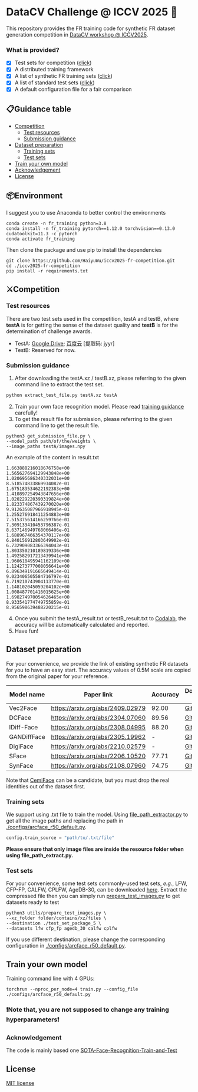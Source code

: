
# DataCV Challenge @ ICCV 2025 📢

This repository provides the FR training code for synthetic FR dataset generation competition in [DataCV workshop @ ICCV2025]().

### What is provided?
- [x] Test sets for competition ([click](#competition))
- [x] A distributed training framework
- [x] A list of synthetic FR training sets ([click](#dataset-preparation))
- [x] A list of standard test sets ([click](#test-sets))
- [x] A default configuration file for a fair comparison

## 📋Guidance table
<!--ts-->
- [Competition](#competition)
  * [Test resources](#test-resources)
  * [Submission guidance](#submission-guidance)
- [Dataset preparation](#dataset-preparation)
  * [Training sets](#training-sets)
  * [Test sets](#test-sets)
- [Train your own model](#train-your-own-model)
- [Acknowledgement](#acknowledgement)
- [License](#license)
  <!--te-->

## 📦Environment
I suggest you to use Anaconda to better control the environments
```
conda create -n fr_training python=3.8
conda install -n fr_training pytorch==1.12.0 torchvision==0.13.0 cudatoolkit=11.3 -c pytorch
conda activate fr_training
```
Then clone the package and use pip to install the dependencies
```
git clone https://github.com/HaiyuWu/iccv2025-fr-competition.git
cd ./iccv2025-fr-competition
pip install -r requirements.txt
```
## ⚔Competition
### Test resources
There are two test sets used in the competition, testA and testB, where **testA** is for getting the sense of the dataset quality and **testB** is for the determination of challenge awards.
- TestA: [Google Drive](https://drive.google.com/file/d/1lnTrlXOOyKA-RcgKxGc-jpugTY6Dsh9y/view?usp=drive_link); [百度云](https://pan.baidu.com/s/1_1Ct3N-igm92e7832iBjsw) [提取码: jyyr]
- TestB: Reserved for now.

### Submission guidance
1. After downloading the testA.xz / testB.xz, please referring to the given command line to extract the test set.
```bash
python extract_test_file.py testA.xz testA
```
2. Train your own face recognition model. Please read [training guidance](#train-your-own-model) carefully!
3. To get the result file for submission, please referring to the given command line to get the result file.
```
python3 get_submission_file.py \
--model_path path/of/the/weights \
--image_paths testA/images.npy
```
An example of the content in result.txt
```text
1.663888216018676758e+00
1.565627694129943848e+00
1.020695686340332031e+00
8.518574833869934082e-01
1.675183534622192383e+00
1.410897254943847656e+00
1.020229220390319824e+00
1.823374867439270020e+00
9.912635087966918945e-01
1.255276918411254883e+00
7.515375614166259766e-01
7.309133410453796387e-01
8.637146949768066406e-01
1.688967466354370117e+00
6.840156912803649902e-01
6.732909083366394043e-01
1.803350210189819336e+00
1.492582917213439941e+00
1.960618495941162109e+00
1.124273777008056641e+00
6.896349191665649414e-01
9.023406505584716797e-01
6.719210743904113770e-01
1.148102045059204102e+00
1.008487701416015625e+00
1.698274970054626465e+00
8.933541774749755859e-01
8.956598639488220215e-01
```
4. Once you submit the testA_result.txt or testB_result.txt to [Codalab](https://codalab.lisn.upsaclay.fr/competitions/10221), the accuracy will be automatically calculated and reported.
5. Have fun!
## Dataset preparation
For your convenience, we provide the link of existing synthetic FR datasets for you to have an easy start. The accuracy values of 0.5M scale are copied from the original paper for your reference. 

| Model name | Paper link | Accuracy | Download link |
|------------|------------|----------|--------------|
| Vec2Face | https://arxiv.org/abs/2409.02979 | 92.00 | [GitHub](https://github.com/HaiyuWu/vec2face) |
| DCFace | https://arxiv.org/abs/2304.07060 | 89.56 | [GitHub](https://github.com/mk-minchul/dcface) |
| IDiff-Face | https://arxiv.org/abs/2308.04995 | 88.20 | [GitHub](https://github.com/fdbtrs/idiff-face) |
| GANDiffFace | https://arxiv.org/abs/2305.19962 | - | [GitHub](https://github.com/PietroMelzi/GANDiffFace) |
| DigiFace | https://arxiv.org/abs/2210.02579 | - | [GitHub](https://github.com/microsoft/DigiFace1M) |
| SFace | https://arxiv.org/abs/2206.10520 | 77.71 | [GitHub](https://github.com/fdbtrs/SFace-Privacy-friendly-and-Accurate-Face-Recognition-using-Synthetic-Data) |
| SynFace | https://arxiv.org/abs/2108.07960 | 74.75 | [GitHub](https://github.com/haibo-qiu/SynFace) |

Note that [CemiFace](https://github.com/szlbiubiubiu/CemiFace) can be a candidate, but you must drop the real identities out of the dataset first.
### Training sets

We support using .txt file to train the model. Using [file_path_extractor.py](./file_path_extractor.py) to get all the image paths and replacing the path in [./configs/arcface_r50_default.py](./configs/arcface_r50_default.py).
```python
config.train_source = "path/to/.txt/file"
```
**Please ensure that only image files are inside the resource folder when using file_path_extract.py.**
### Test sets
For your convenience, some test sets commonly-used test sets, *e.g.*, LFW, CFP-FP, CALFW, CPLFW, AgeDB-30, can be downloaded [here](https://drive.google.com/file/d/1l7XmqzIZKdKVqu0cOS2EI0bL_9_-wIrc/view?usp=drive_link).
Extract the compressed file then you can simply run [prepare_test_images.py](https://github.com/HaiyuWu/SOTA-FR-train-and-test/blob/main/utils/prepare_test_images.py) to get datasets ready to test
```
python3 utils/prepare_test_images.py \
--xz_folder folder/contains/xz/files \
--destination ./test_set_package_5 \
--datasets lfw cfp_fp agedb_30 calfw cplfw
```
If you use different destination, please change the corresponding configuration in [./configs/arcface_r50_default.py](./configs/arcface_r50_default.py).
## Train your own model
Training command line with 4 GPUs:
```
torchrun --nproc_per_node=4 train.py --config_file ./configs/arcface_r50_default.py
```
### ❗Note that, you are not supposed to change any training hyperparameters❗

### Acknowledgement
The code is mainly based one [SOTA-Face-Recognition-Train-and-Test](https://github.com/HaiyuWu/SOTA-Face-Recognition-Train-and-Test)


## License
[MIT license](./license.md)

